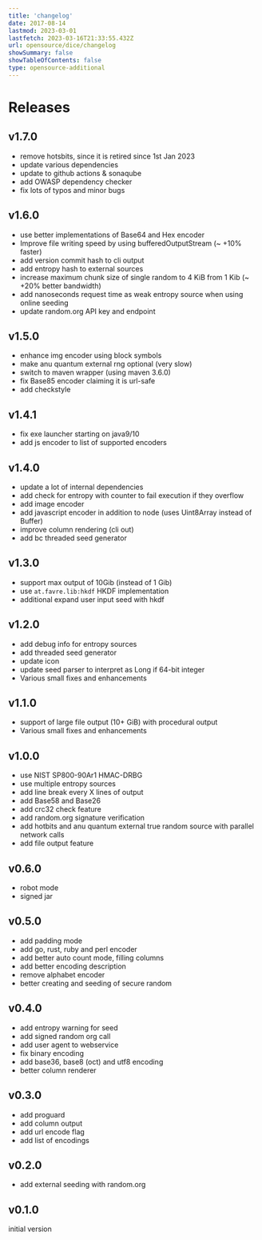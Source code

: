 ```yaml
---
title: 'changelog'
date: 2017-08-14
lastmod: 2023-03-01
lastfetch: 2023-03-16T21:33:55.432Z
url: opensource/dice/changelog
showSummary: false
showTableOfContents: false
type: opensource-additional
---
```

# Releases

## v1.7.0

* remove hotsbits, since it is retired since 1st Jan 2023
* update various dependencies
* update to github actions & sonaqube
* add OWASP dependency checker
* fix lots of typos and minor bugs

## v1.6.0
* use better implementations of Base64 and Hex encoder
* Improve file writing speed by using bufferedOutputStream (~ +10% faster)
* add version commit hash to cli output
* add entropy hash to external sources
* increase maximum chunk size of single random to 4 KiB from 1 Kib (~ +20% better bandwidth)
* add nanoseconds request time as weak entropy source when using online seeding
* update random.org API key and endpoint

## v1.5.0
* enhance img encoder using block symbols
* make anu quantum external rng optional (very slow)
* switch to maven wrapper (using maven 3.6.0)
* fix Base85 encoder claiming it is url-safe
* add checkstyle

## v1.4.1
* fix exe launcher starting on java9/10
* add js encoder to list of supported encoders

## v1.4.0
* update a lot of internal dependencies
* add check for entropy with counter to fail execution if they overflow
* add image encoder
* add javascript encoder in addition to node (uses Uint8Array instead of Buffer)
* improve column rendering (cli out)
* add bc threaded seed generator

## v1.3.0
* support max output of 10Gib (instead of 1 Gib)
* use `at.favre.lib:hkdf` HKDF implementation
* additional expand user input seed with hkdf

## v1.2.0
* add debug info for entropy sources
* add threaded seed generator
* update icon
* update seed parser to interpret as Long if 64-bit integer
* Various small fixes and enhancements

## v1.1.0
* support of large file output (10+ GiB) with procedural output
* Various small fixes and enhancements

## v1.0.0
* use NIST SP800-90Ar1 HMAC-DRBG
* use multiple entropy sources
* add line break every X lines of output
* add Base58 and Base26
* add crc32 check feature
* add random.org signature verification
* add hotbits and anu quantum external true random source with parallel network calls
* add file output feature

## v0.6.0
* robot mode
* signed jar

## v0.5.0
* add padding mode
* add go, rust, ruby and perl encoder
* add better auto count mode, filling columns
* add better encoding description
* remove alphabet encoder
* better creating and seeding of secure random

## v0.4.0
* add entropy warning for seed
* add signed random org call
* add user agent to webservice
* fix binary encoding
* add base36, base8 (oct) and utf8 encoding
* better column renderer

## v0.3.0
* add proguard
* add column output
* add url encode flag
* add list of encodings

## v0.2.0
* add external seeding with random.org

## v0.1.0

initial version
